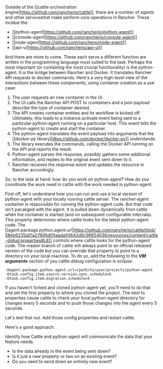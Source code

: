Outside of the [[cattle orchestration engine|https://github.com/rancherio/cattle]], there are a number of agents and other servicesthat make perform core operations in Rancher. These incldue the:
* [[python-agent|https://github.com/rancherio/python-agent]]
* [[console-agent|https://github.com/rancherio/console-agent]]
* [[node-agent|https://github.com/rancherio/node-agent]]
* [[api-ui|https://github.com/rancherio/api-ui]]

And there are more to come. These each serve a different function are written in the programming language most suited to the task. Perhaps the most important (or containing the most crucial functionality) is the python-agent. It is the bridge between Rancher and Docker. It translates Rancher API requests to docker commands. Here's a very high-level view of the interactions between these components, using container creation as a use case:

1. The user requests an new container in the UI.
1. The UI calls the Rancher API POST to /containers and a json payload describe the type of container desired.
1. The API creates container entities and its workflow is kicked off. Ultimately, this leads to a instance.activate event being sent to a particular python-agent running on a particular host. This event tells the python-agent to create and start the container.
1. The python-agent translates the event payload into arguments that the [[docker-py library|https://github.com/docker/docker-py]] understands.
1. The library executes the commands, calling the Docker API running on the API and reports the result.
1. Python-agent parses the response, possibly gathers some additional information, and replies to the original event sent down to it.
1. Rancher receives the response event and updates the resource in Rancher accordingly.

So, to the task at hand: how do you work on python-agent? How do you coordinate the work need in cattle with the work needed in python-agent.

First off, let's understand how you can run and use a local version of python-agent with your locally running cattle server. The rancher-agent container is responsible for running the python-agent code. But that code isn't pacakged with the agent. It is pulled down dynamically from cattle when the container is started (and on subsequent configurable intervals). This property determines where cattle looks for the latest python-agent code:
The [[agent.package.python.agent.url|https://github.com/rancherio/cattle/blob/58eb6235a01a27695d05aada93642d8c96654636/resources/content/cattle-global.properties#L8]] controls where cattle looks for the python-agent code. The master branch of cattle will always point to an official released version of the code but you can override that property to point to a directory on your local machine. To do so, add the following to the ***VM arguments*** section of you cattle debug configuration in eclipse:
```
-Dagent.package.python.agent.url=/path/to/your/projects/python-agent
-Dtask.config.item.source.version.sync.schedule=5
-Dtask.config.item.migration.schedule=5
```
If you haven't forked and cloned python-agent yet, you'll need to do that and set the first property to where you cloned the project. The next to properties cause cattle to check your local python-agent directory for changes every 5 seconds and to push those changes into the agent every 5 seconds.

Let's test that out. Add those config properties and restart cattle. 




Here's a good approach:

Identify how Cattle and python-agent will communicate the data that your feature needs.
* Is the data already in the event being sent down?
* Is it just a new property or two on an existing event?
* Do you need to send down an entirely new event?
